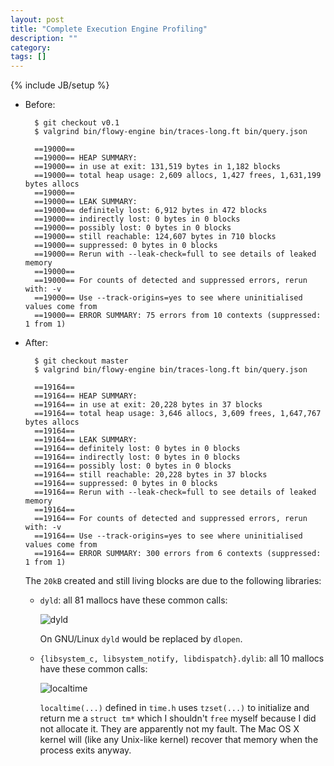 ```yaml
---
layout: post
title: "Complete Execution Engine Profiling"
description: ""
category: 
tags: []
---
```

{% include JB/setup %}
- Before:

		$ git checkout v0.1
		$ valgrind bin/flowy-engine bin/traces-long.ft bin/query.json
		
		==19000== 
		==19000== HEAP SUMMARY:
		==19000== in use at exit: 131,519 bytes in 1,182 blocks
		==19000== total heap usage: 2,609 allocs, 1,427 frees, 1,631,199 bytes allocs
		==19000== 
		==19000== LEAK SUMMARY:
		==19000== definitely lost: 6,912 bytes in 472 blocks
		==19000== indirectly lost: 0 bytes in 0 blocks
		==19000== possibly lost: 0 bytes in 0 blocks
		==19000== still reachable: 124,607 bytes in 710 blocks
		==19000== suppressed: 0 bytes in 0 blocks
		==19000== Rerun with --leak-check=full to see details of leaked memory
		==19000== 
		==19000== For counts of detected and suppressed errors, rerun with: -v
		==19000== Use --track-origins=yes to see where uninitialised values come from
		==19000== ERROR SUMMARY: 75 errors from 10 contexts (suppressed: 1 from 1)
		
- After:

		$ git checkout master
		$ valgrind bin/flowy-engine bin/traces-long.ft bin/query.json
		
		==19164== 
		==19164== HEAP SUMMARY:
		==19164== in use at exit: 20,228 bytes in 37 blocks
		==19164== total heap usage: 3,646 allocs, 3,609 frees, 1,647,767 bytes allocs
		==19164== 
		==19164== LEAK SUMMARY:
		==19164== definitely lost: 0 bytes in 0 blocks
		==19164== indirectly lost: 0 bytes in 0 blocks
		==19164== possibly lost: 0 bytes in 0 blocks
		==19164== still reachable: 20,228 bytes in 37 blocks
		==19164== suppressed: 0 bytes in 0 blocks
		==19164== Rerun with --leak-check=full to see details of leaked memory
		==19164== 
		==19164== For counts of detected and suppressed errors, rerun with: -v
		==19164== Use --track-origins=yes to see where uninitialised values come from
		==19164== ERROR SUMMARY: 300 errors from 6 contexts (suppressed: 1 from 1)	
	The `20kB` created and still living blocks are due to the following libraries: 

	- `dyld`: all 81 mallocs have these common calls: 
	
		![dyld](http://i.stack.imgur.com/KgXih.png)
	
		On GNU/Linux `dyld` would be replaced by `dlopen`. 
	
	    
	- `{libsystem_c, libsystem_notify, libdispatch}.dylib`: all 10 mallocs have these common calls:
	
		![localtime](http://i.stack.imgur.com/iIXOH.png)  
	
		 `localtime(...)` defined in `time.h` uses `tzset(...)` to initialize and return me 
		 a `struct tm*` which I shouldn't `free` myself because I did not allocate it. They are apparently not my fault.
		 The Mac OS X kernel will (like any Unix-like kernel) recover that memory when the process exits anyway.
